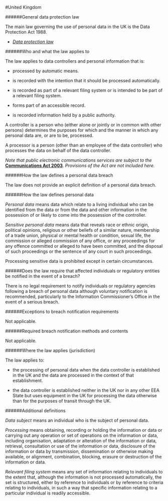 #United Kingdom


######General data protection law



The main law governing the use of personal data in the UK is the Data Protection Act 1988.



-   [*Data protection law*](http://www.legislation.gov.uk/ukpga/1998/29/body)



######Who and what the law applies to



The law applies to data controllers and personal information that is:



-   processed by automatic means.





-   is recorded with the intention that it should be processed automatically.





-   is recorded as part of a relevant filing system or is intended to be part of a relevant filing system.





-   forms part of an accessible record.





-   is recorded information held by a public authority.



A controller is a person who (either alone or jointly or in common with other persons) determines the purposes for which and the manner in which any personal data are, or are to be, processed.



A processor is a person (other than an employee of the data controller) who processes the data on behalf of the data controller.



*Note that public electronic communications services are subject to the* [**Communications Act 2003**](http://www.legislation.gov.uk/ukpga/2003/21/contents)*. Provisions of the Act are not included here.*



######How the law defines a personal data breach



The law does not provide an explicit definition of a personal data breach.



######How the law defines personal data



*Personal data* means data which relate to a living individual who can be identified from the data or from the data and other information in the possession of or likely to come into the possession of the controller.



*Sensitive personal data* means data that reveals race or ethnic origin, political opinions, religious or other beliefs of a similar nature, membership of a trade union, physical or mental health or condition, sexual life, the commission or alleged commission of any office, or any proceedings for any offence committed or alleged to have been committed, and the disposal of such proceedings or the sentence of any court in such proceedings.



Processing sensitive data is prohibited except in certain circumstances.



######Does the law require that affected individuals or regulatory entities be notified in the event of a breach?



There is no legal requirement to notify individuals or regulatory agencies following a breach of personal data although voluntary notification is recommended, particularly to the Information Commissioner’s Office in the event of a serious breach.



######Exceptions to breach notification requirements



Not applicable.



######Required breach notification methods and contents



Not applicable.



######Where the law applies (jurisdiction)



The law applies to:



-   the processing of personal data when the data controller is established in the UK and the data are processed in the context of that establishment.





-   the data controller is established neither in the UK nor in any other EEA State but uses equipment in the UK for processing the data otherwise than for the purposes of transit through the UK.



######Additional definitions



*Data subject* means an individual who is the subject of personal data.



*Processing* means obtaining, recording or holding the information or data or carrying out any operation or set of operations on the information or data, including organisation, adaptation or alteration of the information or data, retrieval, consultation or use of the information or data, disclosure of the information or data by transmission, dissemination or otherwise making available, or alignment, combination, blocking, erasure or destruction of the information or data.



*Relevant filing system* means any set of information relating to individuals to the extent that, although the information is not processed automatically, the set is structured, either by reference to individuals or by reference to criteria relating to individuals, in such a way that specific information relating to a particular individual is readily accessible.

